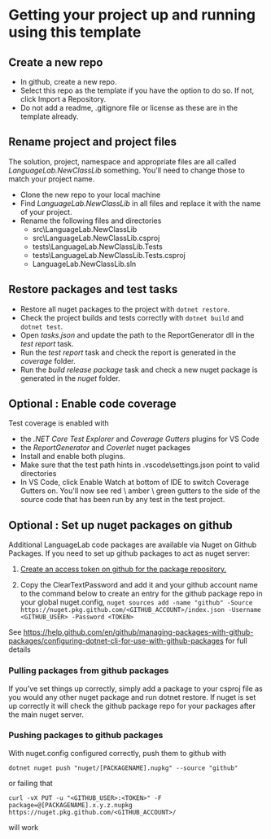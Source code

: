 # Getting your project up and running using this template

## Create a new repo
- In github, create a new repo.
- Select this repo as the template if you have the option to do so. If not, click Import a Repository.
- Do not add a readme, .gitignore file or license as these are in the template already.

## Rename project and project files
The solution, project, namespace and appropriate files are all called *LanguageLab.NewClassLib* something. 
You'll need to change those to match your project name.

- Clone the new repo to your local machine
- Find *LanguageLab.NewClassLib* in all files and replace it with the name of your project.
- Rename the following files and directories
  - src\LanguageLab.NewClassLib
  - src\LanguageLab.NewClassLib.csproj
  - tests\LanguageLab.NewClassLib.Tests
  - tests\LanguageLab.NewClassLib.Tests.csproj
  - LanguageLab.NewClassLib.sln

## Restore packages and test tasks
- Restore all nuget packages to the project with `dotnet restore`.
- Check the project builds and tests correctly with `dotnet build` and `dotnet test`.
- Open *tasks.json* and update the path to the ReportGenerator dll in the *test report* task.
- Run the *test report* task and check the report is generated in the *coverage* folder.
- Run the *build release package* task and check a new nuget package is generated in the *nuget* folder.

## Optional : Enable code coverage
Test coverage is enabled with 
- the *.NET Core Test Explorer* and *Coverage Gutters* plugins for VS Code 
- the *ReportGenerator* and *Coverlet* nuget packages
- Install and enable both plugins. 
- Make sure that the test path hints in .vscode\settings.json point to valid directories
- In VS Code, click Enable Watch at bottom of IDE to switch Coverage Gutters on. You'll now see red \ amber \ green gutters to the side of the source code that has been run by any test in the test project.

## Optional : Set up nuget packages on github
Additional LanguageLab code packages are available via Nuget on Github Packages. If you need to set up github packages to act as nuget server:

1. [Create an access token on github for the package repository.](https://help.github.com/en/github/authenticating-to-github/creating-a-personal-access-token-for-the-command-line#creating-a-token)

2. Copy the ClearTextPassword and add it and your github account name to the command below to create an entry for the github package repo in your global nuget.config, `nuget sources add -name "github" -Source https://nuget.pkg.github.com/<GITHUB_ACCOUNT>/index.json -Username <GITHUB_USER> -Password <TOKEN>`

See https://help.github.com/en/github/managing-packages-with-github-packages/configuring-dotnet-cli-for-use-with-github-packages for full details

### Pulling packages from github packages
If you've set things up correctly, simply add a package to your csproj file as you would any other nuget package and run dotnet restore. If nuget is set up correctly it will check the github package repo for your packages after the main nuget server.

### Pushing packages to github packages
With nuget.config configured correctly, push them to github with

`dotnet nuget push "nuget/[PACKAGENAME].nupkg" --source "github"`

or failing that 

`curl -vX PUT -u "<GITHUB_USER>:<TOKEN>" -F package=@[PACKAGENAME].x.y.z.nupkg https://nuget.pkg.github.com/<GITHUB_ACCOUNT>/`

will work